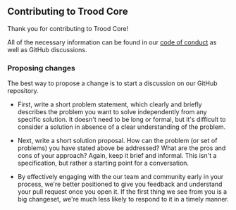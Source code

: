 ## Contributing to Trood Core

Thank you for contributing to Trood Core!

All of the necessary information can be found in our [code of conduct](https://www.notion.so/trood/Trood-Testament-4a08910e65c04cf39253d0fb8f06ef59) as well as GitHub discussions.

### Proposing changes

The best way to propose a change is to start a discussion on our GitHub repository.

- First, write a short problem statement, which clearly and briefly describes the problem you want to solve independently from any specific solution. It doesn't need to be long or formal, but it's difficult to consider a solution in absence of a clear understanding of the problem.

- Next, write a short solution proposal. How can the problem (or set of problems) you have stated above be addressed? What are the pros and cons of your approach? Again, keep it brief and informal. This isn't a specification, but rather a starting point for a conversation.

- By effectively engaging with the our team and community early in your process, we're better positioned to give you feedback and understand your pull request once you open it. If the first thing we see from you is a big changeset, we're much less likely to respond to it in a timely manner.
